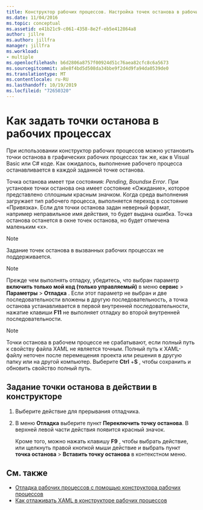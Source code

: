 ```yaml
---
title: Конструктор рабочих процессов. Настройка точек останова в рабочих процессах
ms.date: 11/04/2016
ms.topic: conceptual
ms.assetid: e41b21c9-c061-4358-8e2f-eb5e412864a8
author: jillre
ms.author: jillfra
manager: jillfra
ms.workload:
- multiple
ms.openlocfilehash: b6d2806a8757f00924d51c76aea82cfc8c6a5673
ms.sourcegitcommit: a8e8f4bd5d508da34bbe9f2d4d9fa94da0539de0
ms.translationtype: MT
ms.contentlocale: ru-RU
ms.lasthandoff: 10/19/2019
ms.locfileid: "72650320"
---
```

# <a name="how-to-set-breakpoints-in-workflows"></a>Как задать точки останова в рабочих процессах

При использовании конструктор рабочих процессов можно установить точки останова в графических рабочих процессах так же, как в Visual Basic или C# коде. Как ожидалось, выполнение рабочего процесса останавливается в каждой заданной точке останова.

Точка останова имеет три состояния: *Pending*, *Bounds*и *Error*. При установке точки останова она имеет состояние «Ожидание», которое представлено сплошным красным значком. Когда среда выполнения загружает тип рабочего процесса, выполняется переход в состояние «Привязка». Если для точки останова задан неверный формат, например неправильное имя действия, то будет выдана ошибка. Точка останова останется в окне точек останова, но будет отмечена маленьким «х».

> [!NOTE]
> Задание точек останова в вызванных рабочих процессах не поддерживается.

> [!NOTE]
> Прежде чем выполнять отладку, убедитесь, что выбран параметр **включить только мой код (только управляемый)** в меню **сервис**  > **Параметры**  > **Отладка** . Если этот параметр не выбран и две последовательности вложены в другую последовательность, а точка останова устанавливается в первой внутренней последовательности, нажатие клавиши **F11** не выполняет отладку во второй внутренней последовательности.

> [!NOTE]
> Точки останова в рабочем процессе не срабатывают, если полный путь к свойству файла XAML не является точным. Полный путь к XAML-файлу неточен после перемещения проекта или решения в другую папку или на другой компьютер. Выберите **Ctrl** +**S** , чтобы сохранить и обновить свойство полный путь.

## <a name="to-set-a-breakpoint-on-an-activity-in-the-design-view"></a>Задание точки останова в действии в конструкторе

1. Выберите действие для прерывания отладчика.

2. В меню **Отладка** выберите пункт **Переключить точку останова**. В верхней левой части действия появится красный значок.

   Кроме того, можно нажать клавишу **F9** , чтобы выбрать действие, или щелкнуть правой кнопкой мыши действие и выбрать пункт **точка останова**  > **Вставить точку останова** в контекстном меню.

## <a name="see-also"></a>См. также

- [Отладка рабочих процессов с помощью конструктора рабочих процессов](../workflow-designer/debugging-workflows-with-the-workflow-designer.md)
- [Как отлаживать XAML в конструкторе рабочих процессов](../workflow-designer/how-to-debug-xaml-with-the-workflow-designer.md)